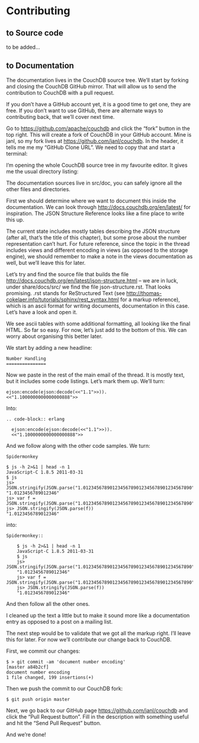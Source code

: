 # Contributing 
## to Source code
to be added...

## to Documentation
The documentation lives in the CouchDB source tree. We’ll start by 
forking and closing the CouchDB GitHub mirror. That will allow us to 
send the contribution to CouchDB with a pull request.

If you don’t have a GitHub account yet, it is a good time to get one, 
they are free. If you don’t want to use GitHub, there are alternate 
ways to contributing back, that we’ll cover next time.

Go to https://github.com/apache/couchdb and click the “fork” button in 
the top right. This will create a fork of CouchDB in your GitHub 
account. Mine is janl, so my fork lives at 
https://github.com/janl/couchdb. In the header, it tells me me my 
“GitHub Clone URL”. We need to copy that and start a terminal:

I’m opening the whole CouchDB source tree in my favourite editor. It 
gives me the usual directory listing:

The documentation sources live in src/doc, you can safely ignore all 
the other files and directories.

First we should determine where we want to document this inside the 
documentation. We can look through http://docs.couchdb.org/en/latest/ 
for inspiration. The JSON Structure Reference looks like a fine place 
to write this up.

The current state includes mostly tables describing the JSON structure 
(after all, that’s the title of this chapter), but some prose about the 
number representation can’t hurt. For future reference, since the topic 
in the thread includes views and different encoding in views (as 
opposed to the storage engine), we should remember to make a note in 
the views documentation as well, but we’ll leave this for later.

Let’s try and find the source file that builds the file 
http://docs.couchdb.org/en/latest/json-structure.html – we are in luck, 
under share/docs/src/ we find the file json-structure.rst. That looks 
promising. .rst stands for ReStructured Text (see 
http://thomas-cokelaer.info/tutorials/sphinx/rest_syntax.html for a 
markup reference), which is an ascii format for writing documents, 
documentation in this case. Let’s have a look and open it.

We see ascii tables with some additional formatting, all looking like 
the final HTML. So far so easy. For now, let’s just add to the bottom 
of this. We can worry about organising this better later.

We start by adding a new headline:
```
Number Handling
===============
```
Now we paste in the rest of the main email of the thread. It is mostly 
text, but it includes some code listings. Let’s mark them up. We’ll 
turn:
```
ejson:encode(ejson:decode(<<"1.1">>)).
<<"1.1000000000000000888">>
```
Into:
```
.. code-block:: erlang

  ejson:encode(ejson:decode(<<"1.1">>)).
  <<"1.1000000000000000888">>
```
And we follow along with the other code samples. We turn:
```
Spidermonkey

$ js -h 2>&1 | head -n 1
JavaScript-C 1.8.5 2011-03-31
$ js
js> JSON.stringify(JSON.parse("1.01234567890123456789012345678901234567890"))
"1.0123456789012346"
js> var f = JSON.stringify(JSON.parse("1.01234567890123456789012345678901234567890"))
js> JSON.stringify(JSON.parse(f))
"1.0123456789012346"
```
into:
```
Spidermonkey::

    $ js -h 2>&1 | head -n 1
    JavaScript-C 1.8.5 2011-03-31
    $ js
    js> JSON.stringify(JSON.parse("1.01234567890123456789012345678901234567890"))
    "1.0123456789012346"
    js> var f = JSON.stringify(JSON.parse("1.01234567890123456789012345678901234567890"))
    js> JSON.stringify(JSON.parse(f))
    "1.0123456789012346"
```
And then follow all the other ones.

I cleaned up the text a little but to make it sound more like a 
documentation entry as opposed to a post on a mailing list.

The next step would be to validate that we got all the markup right. 
I’ll leave this for later. For now we’ll contribute our change back to 
CouchDB.

First, we commit our changes: 
```
$ > git commit -am 'document number encoding' 
[master a84b2cf] 
document number encoding 
1 file changed, 199 insertions(+)
```
Then we push the commit to our CouchDB fork: 
```
$ git push origin master
```
Next, we go back to our GitHub page https://github.com/janl/couchdb 
and click the “Pull Request button”. Fill in the description with 
something useful and hit the “Send Pull Request” button.

And we’re done!
